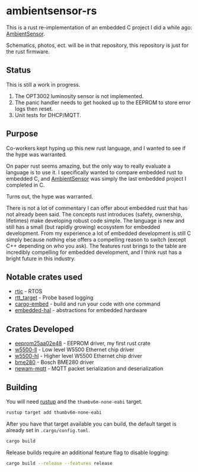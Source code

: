 # ambientsensor-rs

This is a rust re-implementation of an embedded C project I did a while ago: [AmbientSensor].

Schematics, photos, ect. will be in that repository, this repository is just for the rust firmware.

## Status

This is still a work in progress.

1. The OPT3002 luminosity sensor is not implemented.
2. The panic handler needs to get hooked up to the EEPROM to store error logs then reset.
3. Unit tests for DHCP/MQTT.

## Purpose

Co-workers kept hyping up this new rust language, and I wanted to see if the hype was warranted.

On paper rust seems amazing, but the only way to really evaluate a language is to use it.  I specifically wanted to compare embedded rust to embedded C, and [AmbientSensor] was simply the last embedded project I completed in C.

Turns out, the hype was warranted.

There is not a lot of commentary I can offer about embedded rust that has not already been said.  The concepts rust introduces (safety, ownership, lifetimes) make developing robust code simple.  The language is new and still has a small (but rapidly growing) ecosystem for embedded development.  From my experience a lot of embedded development is still C simply because nothing else offers a compelling reason to switch (except C++ depending on who you ask).  The features rust brings to the table are incredibly compelling for embedded development, and I think rust has a bright future in this industry.

## Notable crates used

* [rtic](https://rtic.rs/0.5/book/en/) - RTOS
* [rtt_target](https://docs.rs/rtt-target/0.3.0/rtt_target/) - Probe based logging 
* [cargo-embed](https://crates.io/crates/cargo-embed) - build and run your code with one command
* [embedded-hal](https://github.com/rust-embedded/embedded-hal) - abstractions for embedded hardware

## Crates Developed

* [eeprom25aa02e48](https://github.com/newAM/eeprom25aa02e48-rs) - EEPROM driver, my first rust crate
* [w5500-ll](https://github.com/newAM/w5500-ll-rs) - Low level W5500 Ethernet chip driver
* [w5500-hl](https://github.com/newAM/w5500-hl-rs) - Higher level W5500 Ethernet chip driver
* [bme280](https://github.com/newAM/bme280-rs) - Bosch BME280 driver
* [newam-mqtt](https://github.com/newAM/newam-mqtt) - MQTT packet serialization and deserialization

## Building
You will need [rustup] and the `thumbv6m-none-eabi` target.

```bash
rustup target add thumbv6m-none-eabi
```

After you have that target available you can build, the default target is already set in `.cargo/config.toml`.
```bash
cargo build
```

Release builds require an additional feature flag to disable logging:
```bash
cargo build --release --features release
```

[rustup]: https://rustup.rs/
[AmbientSensor]: https://github.com/newam/ambientsensor
